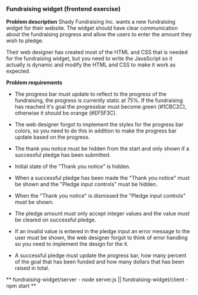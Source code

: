 ### Fundraising widget (frontend exercise)
**Problem description**
Shady Fundraising Inc. wants a new fundraising widget for their website. The widget should have clear communication about the fundraising progress and allow the users to enter the amount they wish to pledge.

Their web designer has created most of the HTML and CSS that is needed for the fundraising widget, but you need to write the JavaScript so it actually is dynamic and modify the HTML and CSS to make it work as expected.

**Problem requirements**
 - The progress bar must update to reflect to the progress of the fundraising, the progress is currently static at 75%. If the fundraising has reached it's goal the progressbar must become green (#1CBC2C), otherwise it should be orange (#EF5F3C).

 - The web designer forgot to implement the styles for the progress bar colors, so you need to do this in addition to make the progress bar update based on the progress.

 - The thank you notice must be hidden from the start and only shown if a successful pledge has been submitted.

 - Initial state of the "Thank you notice" is hidden.

 - When a successful pledge has been made the "Thank you notice" must be shown and the "Pledge input controls" must be hidden.

 - When the "Thank you notice" is dismissed the "Pledge input controls" must be shown.

 - The pledge amount must only accept integer values and the value must be cleared on successful pledge.

 - If an invalid value is entered in the pledge input an error message to the user must be shown, the web designer forgot to think of error handling so you need to implement the design for the it.

 - A successful pledge must update the progress bar, how many percent of the goal that has been funded and how many dollars that has been raised in total.
 
** fundraising-widget/server - node server.js || fundraising-widget/client - npm start **
